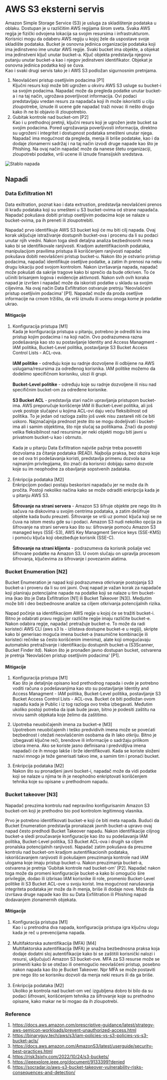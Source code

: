 # AWS S3 eksterni servis

Amazon Simple Storage Service (S3) je usluga za skladištenje podataka u oblaku. Dostupan je u različitim AWS regijama širom sveta. Svaka AWS regija je fizički odvojena lokacija sa svojim resursima i infrastrukturom. Korisnici mogu da odaberu AWS regiju u kojoj žele da uspostave svoje skladište podataka. Bucket je osnovna jedinica organizacije podataka koji ima jedinstveno ime unutar AWS regije. Svaki bucket ima objekte, a objekat ima jedinstveni ključ unutar bucket-a. Ključ objekta predstavlja njegovu putanju unutar bucket-a kao i njegov jedinstveni identifikator. Objekat je osnovna jedinica podatka koji se čuva.<br>
Kao i svaki drugi servis tako je i AWS S3 podložan sigurnosnim pretnjama.
1. Neovlašćeni pristup osetljivim podacima [P1] <br>
Ključni resurs koji može biti ugrožen u okviru AWS S3 usluge su bucket-i sa svojim podacima. Napadač može da pregleda podatke unutar bucket-a i na taj način, ugrožava poverljivost informacija. Ovi podaci predstavljaju vredan resurs za napadača koji ih može iskoristiti u cilju zloupotrebe, iznude ili ucene gde napadač traži novac ili nešto drugo kako ih ne bi objavio ili zloupotrebio.
2. Gubitak kontrole nad bucket-om [P2] <br>
Kao i u prethodnoj pretnji, ključni resurs koji je ugrožen jeste bucket sa svojim podacima. Pored ugrožavanja poverljivosti informacija, direktno su ugroženi i integritet i dostupnost podataka smešteni unutar njega. Napadač ima mogućnost da pregleda, menja ili briše podatake, kao i da dodaje zlonamerni sadržaj i na taj način izvodi druge napade kao što je Phishing. Na ovaj način napadač može da nanese štetu organizaciji, zloupotrebi podatke, vrši ucene ili iznude finansijskih sredstava. 

![Stablo napada](https://github.com/vulinana/ZOSS-Projekat/blob/main/ModulPoslovanja/AWS-S3/Dijagrami/AWS-S3-attack-tree.png)

## Napadi

### Data Exfiltration N1

Data exiltration, poznat kao i data extrustion, predstavlja neovlašćeni prenos ili krađu podataka koji su smešteni u S3 bucket-ovima od strane napadača. Napadač pokušava dobiti pristup osetljivim podacima koje se nalaze u bucket-ovima, pa ih preneti ili zloupotrebiti.

Napadač prvo identifikuje AWS S3 bucket koji će mu biti cilj napada. Ovaj korak uključuje istraživanje dostupnih bucket-ova i procenu da li su podaci unutar njih vredni. Nakon toga sledi detaljna analiza bezbednosnih mera kako bi se identifikovale ranjivosti. Kradjom autentifikacionih podataka, manipulacijom pravilima pristupa ili korišćenjem ranjivosti napadač pokušava dobiti neovlašćeni pristup bucket-u. Nakon što je ostvario pristup podacima, napadač identifikuje osetljive podatke, a zatim ih prenosi na neku drugu lokaciju pod svojom kontrolom. Nakon izvršavanja napada, napadač može pokušati da sakrije tragove kako bi sprečio da bude otkriven. To će učiniti brisanjem logova i evidencije aktivnosti. Nakon svih ovih koraka napad je izvršen i napadač može da iskoristi podatke u skladu sa svojim ciljevima. Na ovaj način Data Exfiltration ostvaruje pretnju 'Neovlašćeni pristup osetljivim podacima' [P1]. Napadač može da proda osetljive informacije na crnom tržištu, da vrši iznudu ili ucenu onoga kome je podatke ukrao.

#### Mitigacije

1. Konfiguracija pristupa [M1] <br>
Kada je konfiguracija pristupa u pitanju, potrebno je odrediti ko ima pristup kojim podacima i na koji način. Ovo podrazumeva razna podešavanja kao sto su postavljanje Identity and Access Managment - IAM politika, Bucket-Level politika, postavljanje S3 Bucket Access Control Lists - ACL-ova.<br><br>
**IAM politike** - određuju koje su radnje dozvoljene ili odbijene na AWS uslugama/resursima za određenog korisnika. IAM politike možemo da dodelimo          specifičnom korisniku, ulozi ili grupi.<br><br>
**Bucket-Level politike** - određuju koje su radnje dozvoljene ili nisu nad specifičnim bucket-om za određene korisnike. <br><br>
**S3 Bucket ACL** - predstavlja stari način upravljanja pristupom bucket-ima. AWS preporučuje korišćenje IAM ili Bucket-Level politika, ali još uvek postoje slučajevi u kojima ACL-ovi daju veću fleksibilnost od politika. To je jedan od razloga zašto još uvek nisu zastareli niti će biti uskoro. Najznačajnija prednost jeste što se mogu dodeljivati i bucket-ima ali i samim objektima, što nije slučaj sa politikama. Znači da postoji velika fleksibilnost nad resursima jer neki objekti mogu biti javni u privatnom bucket-u kao i obrnuto. <br><br>
Kada je u pitanju Data Exfiltration najviše pažnje treba posvetiti dozvolama za čitanje podataka (READ). Najbolja praksa, bez obzira koje se od ova tri podešavanja koristi, predstavlja primenu dozvola sa najmanjim privilegijama, što znači da korisnici dobijaju samo dozvole koje su im neophodne za obavljanje sopstvenih zadataka. <br><br>
3. Enkripcija podataka [M2] <br>
Enkripcijom podaci postaju beskorisni napadaču jer ne može da ih pročita. Postoji nekoliko načina kako se može odraditi enkripcija kada je u pitanju AWS S3. <br><br>
**Šifrovanje na strani servera** - Amazon S3 šifruje objekte pre nego što ih sačuva na diskovima u svojim centrima podataka, a zatim dešifruje objekte kada budu preuzeti. Šifrovanje se vrši uz pomoć ključa koji se ne čuva na istom mestu gde su i podaci. Amazon S3 nudi nekoliko opcija za šifrovanje na strani servera kao što su: šifrovanje pomoću Amazon S3 managed keys (SSE-S3), AWS Key Managment Service keys (SSE-KMS) i pomoću ključa koji obezbeđuje korisnik (SSE-C). <br><br>
**Šifrovanje na strani klijenta** - podrazumeva da korisnik pošalje već šifrovane podatke na Amazon S3. U ovom slučaju on upravlja procesom šifrovanja, ključevima za šifrovanje i povezanim alatima. 

### Bucket Enumeration <a id="N2">[N2]</a>

Bucket Enumeration je napad koji podrazumeva otkrivanje postojanja S3 bucket-a i proveru da li su oni javni. Ovaj napad je važan korak za napadače koji planiraju potencijalne napade na podatke koji se nalaze u tim bucket-ima (kao što je Data Exfiltration [N1] ili Bucket Takeover [N3]). Medjutim može biti i deo bezbednosne analize sa ciljem otkrivanja potencijalnih rizika.

Napad počinje sa identifikacijom AWS regije u kojoj će se tražiti bucket-i. Bitno je odabrati pravu regiju jer različite regije imaju različite bucket-e. Nakon odabira regije, napadač pretražuje bucket-e. To može da radi koristeći AWS CLI (aws s3 ls - izlistava dostupne bucket-e u regiji), skripte kako bi generisao moguća imena bucket-a (nasumične kombinacije ili koristeći rečnike sa često korišćenim imenima), alate koji omogućavaju automatsko pretraživanje i identifikaciju dostupnih bucket-a (S3Scanner, Bucket Finder itd). Nakon što je pronađen javno dostupan bucket, ostvarena je pretnja 'Neovlašćen pristup osetljivim podacima' [P1].

#### Mitigacije

1. Konfiguracija pristupa [M1] <br>
Kao što je detaljnije opisano kod prethodnog napada i ovde je potrebno voditi računa o podešavanjima kao sto su postavljanje Identity and Access Managment - IAM politika, Bucket-Level politika, postavljanje S3 Bucket Access Control Lists - ACL-ova. Bucket će biti podložan ovom napadu kada je Public i iz tog razloga ovo treba izbegavati. Međutim ukoliko postoji potreba da ipak bude javan, bitno je podesiti zaštitu na nivou samih objekata koje želimo da zaštitimo.

2. Upotreba neuobičajenih imena za bucket-e [M3]<br>
Upotrebom neuobičajenih i teško predvidivih imena može se povećati bezbednost i otežati neovlašćenim osobama da ih lako otkriju. Bitno je izbegavati ključne reči, brendove ili informacije o sadržaju prilikom izbora imena. Ako se koriste jasno definisana i predvidljiva imena napadači će ih mnogo lakše i brže identifikovati. Kada se koriste složeni nazivi mnogo je teže generisati takvo ime, a samim tim i pronaći bucket.

3. Enkripcija podataka [M2]<br>
Nakon što su pronadjeni javni bucket-i, napadač može da vidi podatke koji se nalaze u njima te ih je neophodno enkriptovati korišćenjem tehnika koje su opisane u prethodnom napadu.
 
### Bucket takeover [N3]

Napadač preuzima kontrolu nad nepravilno konfigurisanim Amazon S3 bucket-om koji je prethodno bio pod kontrolom legitimnog vlasnika.

Prvo je potrebno identifikovati bucket-e koji će biti meta napada. Budući da Bucket Enumeration predstavlja pronalazak javnih bucket-a upravo ovaj napad često predhodi Bucket Takeover napadu. Nakon identifikacije ciljnog bucket-a sledi proučavanje konfiguracije kao što su podešavanja IAM politika, Bucket-Level politika, S3 Bucket ACL-ova i drugih sa ciljem pronalska potencijalnih ranjivosti. Napadač zatim pokušava da preuzme kontrolu nad bucket-om kradjom autentifikacionih podataka, iskorišćavanjem ranjivosti ili pokušajem preuzimanja kontrole nad IAM ulogama koje imaju pristup bucket-u. Nakon preuzimanja bucket-a, ostvarena je pretnja 'Gubitak kontrole nad bucket-om' [P2]. Napadač nakon toga može da promeni konfiguracije bucket-a kako bi omogućio šire privilegije, dodao ili izbrisao IAM korisnike ili role, promenio Bucket-Level politike ili S3 Bucket ACL-ove u svoju korist. Ima mogućnost narušavanja integriteta podataka jer može da ih menja, briše ili dodaje nove. Može da izvršava druge napade kao što su Data Exfilitration ili Phishing napad dodavanjem zlonamernih objekata. 

#### Mitigacije 

1. Konfiguracija pristupa [M1]<br>
Kao i u pretnodna dva napada, konfiguracija pristupa igra ključnu ulogu kada je reč u prevencijama napada. <br><br>
2. Multifaktorska autentifikacija (MFA) [M4] <br>
Multifaktorska autentifikacija (MFA) je snažna bezbednosna praksa koja dodaje dodatni sloj autentifikacije kako bi se zaštitili korisnički nalozi i resursi, uključujući Amazon S3 bucket-ove. MFA za S3 resurse može se primeniti kako bi se otežao ili onemogućio neovlašćeni pristup, posebno nakon napada kao što je Bucket Takeover. Npr MFA se može postaviti pre nego što se korisniku dozvoli da menja neki resurs ili da ga briše. <br><br>
3. Enkripcija podataka [M2]<br>
Ukoliko je kontrola nad bucket-om već izgubljena dobro bi bilo da su podaci šifrovani, korišćenjem tehnika za šifrovanje koje su prethodno opisane, kako makar ne bi mogao da ih zloupotrebi.
   

### Reference
1. https://docs.aws.amazon.com/prescriptive-guidance/latest/strategy-aws-semicon-workloads/prevent-unauthorized-access.html
2. https://binaryguy.tech/aws/s3/iam-policies-vs-s3-policies-vs-s3-bucket-acls/  
3. https://docs.aws.amazon.com/AmazonS3/latest/userguide/security-best-practices.html  
4. https://risk3sixty.com/2022/10/24/s3-buckets/
5. https://ieeexplore.ieee.org/document/9133399?denied
6. https://socradar.io/aws-s3-bucket-takeover-vulnerability-risks-consequences-and-detection/
   



